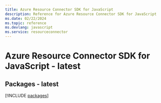 ```yaml
---
title: Azure Resource Connector SDK for JavaScript
description: Reference for Azure Resource Connector SDK for JavaScript
ms.date: 02/22/2024
ms.topic: reference
ms.devlang: javascript
ms.service: resourceconnector
---
```

# Azure Resource Connector SDK for JavaScript - latest
## Packages - latest
[!INCLUDE [packages](resource-connector-index.md)]